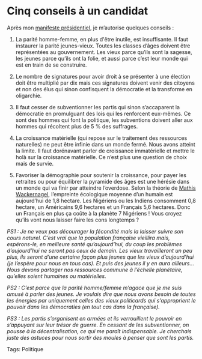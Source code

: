 # Cinq conseils à un candidat

Après mon [manifeste présidentiel](http://blog.tcrouzet.com/2006/10/24/manifeste-presidentiel/), je m’autorise quelques conseils :

1. La parité homme-femme, en plus d'être inutile, est insuffisante. Il faut instaurer la parité jeunes-vieux. Toutes les classes d’âges doivent être représentées au gouvernement. Les vieux parce qu’ils sont la sagesse, les jeunes parce qu’ils ont la folie, et aussi parce c’est leur monde qui est en train de se construire.

2. Le nombre de signatures pour avoir droit à se présenter à une élection doit être multiplié par dix mais ces signatures doivent venir des citoyens et non des élus qui sinon confisquent la démocratie et la transforme en oligarchie.

3. Il faut cesser de subventionner les partis qui sinon s’accaparent la démocratie en promulguant des lois qui les renforcent eux-mêmes. Ce sont des hommes qui font la politique, les subventions doivent aller aux hommes qui récoltent plus de 5 % des suffrages.

4. La croissance matérielle (qui repose sur le traitement des ressources naturelles) ne peut être infinie dans un monde fermé. Nous avons atteint la limite. Il faut dorénavant parler de croissance immatérielle et mettre le holà sur la croissance matérielle. Ce n’est plus une question de choix mais de survie.

5. Favoriser la démographie pour soutenir la croissance, pour payer les retraites ou pour équilibrer la pyramide des âges est une hérésie dans un monde qui va finir par atteindre l’overdose. Selon la théorie de [Mathis Wackernagel](http://www.big-picture.tv/index.php?id=23&cat=&a=37), l’empreinte écologique moyenne d’un humain est aujourd’hui de 1,8 hectare. Les Nigériens ou les Indiens consomment 0,8 hectare, un Américains 9,6 hectares et un Français 5,6 hectares. Donc un Français en plus ça coûte à la planète 7 Nigériens ! Vous croyez qu’ils vont nous laisser faire les cons longtemps ?

*PS1 : Je ne veux pas décourager la fécondité mais la laisser suivre son cours naturel. C’est vrai que la population française vieillira mais, espérons-le, en meilleure santé qu’aujourd’hui, du coup les problèmes d’aujourd’hui ne seront pas ceux de demain. Les vieux travailleront un peu plus, ils seront d’une certaine façon plus jeunes que les vieux d’aujourd’hui (je l’espère pour nous en tous cas). Et puis des jeunes il y en aura ailleurs… Nous devons partager nos ressources commune à l’échelle planétaire, qu’elles soient humaines ou matérielles.*

*PS2 : C’est parce que la parité homme/femme m’agace que je me suis amusé à parler des jeunes. Je voulais dire que nous avons besoin de toutes les énergies par uniquement celles des vieux politicards qui s’approprient le pouvoir dans les démocraties (en tout cas dans la française).*

*PS3 : Les partis s’organisent en armées et ils verrouillent le pouvoir en s’appuyant sur leur trésor de guerre. En cessant de les subventionner, on pousse à la décentralisation, ce qui me paraît indispensable. Je cherchais juste des astuces pour nous sortir des moules à penser que sont les partis.*

Tags: Politique